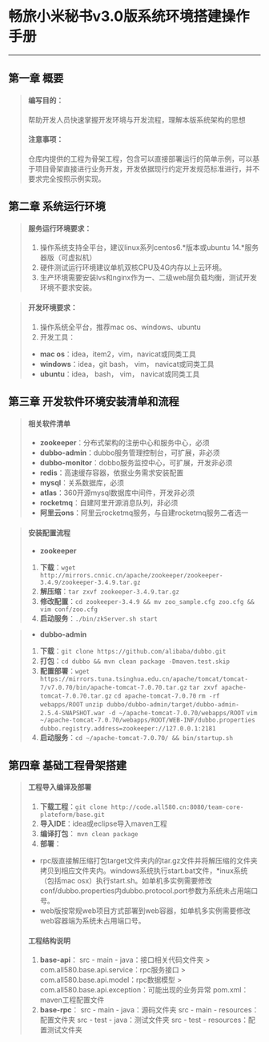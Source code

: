 # 畅旅小米秘书v3.0版系统环境搭建操作手册

-------

## 第一章 概要
> #### 编写目的：
> 帮助开发人员快速掌握开发环境与开发流程，理解本版系统架构的思想
> #### 注意事项：
> 仓库内提供的工程为骨架工程，包含可以直接部署运行的简单示例，可以基于项目骨架直接进行业务开发，开发依据现行约定开发规范标准进行，并不要求完全按照示例实现。

## 第二章 系统运行环境
> #### 服务运行环境要求：
> 1. 操作系统支持全平台，建议linux系列centos6.\*版本或ubuntu 14.\*服务器版（可虚拟机）
> 2. 硬件测试运行环境建议单机双核CPU及4G内存以上云环境。
> 3. 生产环境需要安装lvs和nginx作为一、二级web层负载均衡，测试开发环境不要求安装。

> #### 开发环境要求：
> 1. 操作系统全平台，推荐mac os、windows、ubuntu
> 2. 开发工具：
>  - **mac os**：idea，item2，vim，navicat或同类工具
>  - **windows**：idea，git bash， vim， navicat或同类工具
>  - **ubuntu**：idea， bash， vim， navicat或同类工具

## 第三章 开发软件环境安装清单和流程
> #### 相关软件清单
>  - **zookeeper**：分布式架构的注册中心和服务中心，必须
>  - **dubbo-admin**：dubbo服务管理控制台，可扩展，非必须
>  - **dubbo-monitor**：dobbo服务监控中心，可扩展，开发非必须
>  - **redis**：高速缓存容器，依据业务需求安装配置
>  - **mysql**：关系数据库，必须
>  - **atlas**：360开源mysql数据库中间件，开发非必须
>  - **rocketmq**：自建阿里开源消息队列，非必须
>  - **阿里云ons**：阿里云rocketmq服务，与自建rocketmq服务二者选一

> #### 安装配置流程
> - **zookeeper**
  > 1. **下载**：`wget http://mirrors.cnnic.cn/apache/zookeeper/zookeeper-3.4.9/zookeeper-3.4.9.tar.gz`
  > 2. **解压缩**：`tar zxvf zookeeper-3.4.9.tar.gz`
  > 3. **修改配置**：`cd zookeeper-3.4.9 && mv zoo_sample.cfg zoo.cfg && vim conf/zoo.cfg`
  > 4. **启动服务**：`./bin/zkServer.sh start`
  
> - **dubbo-admin** 
  > 1. **下载**：`git clone https://github.com/alibaba/dubbo.git`
  > 2. **打包**：`cd dubbo && mvn clean package -Dmaven.test.skip`
  > 3. **配置部署**：`wget https://mirrors.tuna.tsinghua.edu.cn/apache/tomcat/tomcat-7/v7.0.70/bin/apache-tomcat-7.0.70.tar.gz`
  `tar zxvf apache-tomcat-7.0.70.tar.gz`
  `cd apache-tomcat-7.0.70`
  `rm -rf webapps/ROOT`
  `unzip dubbo/dubbo-admin/target/dubbo-admin-2.5.4-SNAPSHOT.war -d ~/apache-tomcat-7.0.70/webapps/ROOT`
  `vim ~/apache-tomcat-7.0.70/webapps/ROOT/WEB-INF/dubbo.properties`
  `dubbo.registry.address=zookeeper://127.0.0.1:2181`
  > 4. **启动服务**：`cd ~/apache-tomcat-7.0.70/ && bin/startup.sh`
  
## 第四章 基础工程骨架搭建
> #### 工程导入编译及部署
> 1. **下载工程**：`git clone http://code.all580.cn:8080/team-core-plateform/base.git`
> 2. **导入IDE**：idea或eclipse导入maven工程
> 3. **编译打包**： `mvn clean package`
> 4. **部署**：
  >  - rpc版直接解压缩打包target文件夹内的tar.gz文件并将解压缩的文件夹拷贝到相应文件夹内。windows系统执行start.bat文件，*inux系统（包括mac osx）执行start.sh。如单机多实例需要修改conf/dubbo.properties内dubbo.protocol.port参数为系统未占用端口号。
  > - web版按常规web项目方式部署到web容器，如单机多实例需要修改web容器端为系统未占用端口号。
> #### 工程结构说明
> 1. **base-api**：
  > src - main - java：接口相关代码文件夹
    > com.all580.base.api.service：rpc服务接口
    > com.all580.base.api.model：rpc数据模型
    > com.all580.base.api.exception：可能出现的业务异常
  > pom.xml：maven工程配置文件
> 2. **base-rpc**：
  > src - main - java：源码文件夹
  > src - main - resources：配置文件夹
  > src - test - java：测试文件夹
  > src - test - resources：配置测试文件夹
